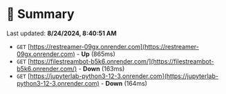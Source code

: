 # 📖 Summary
Last updated: **8/24/2024, 8:40:51 AM**

- `GET` [https://restreamer-09gx.onrender.com](https://restreamer-09gx.onrender.com) - **Up** (865ms)
- `GET` [https://filestreambot-b5k6.onrender.com/](https://filestreambot-b5k6.onrender.com/) - **Down** (163ms)
- `GET` [https://jupyterlab-python3-12-3.onrender.com](https://jupyterlab-python3-12-3.onrender.com) - **Down** (164ms)
